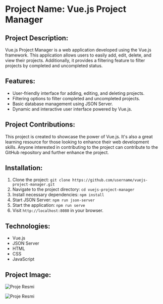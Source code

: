 # Project Name: Vue.js Project Manager

## Project Description:
Vue.js Project Manager is a web application developed using the Vue.js framework. This application allows users to easily add, edit, delete, and view their projects. Additionally, it provides a filtering feature to filter projects by completed and uncompleted status.

## Features:
- User-friendly interface for adding, editing, and deleting projects.
- Filtering options to filter completed and uncompleted projects.
- Basic database management using JSON Server.
- Dynamic and interactive user interface powered by Vue.js.

## Project Contributions:
This project is created to showcase the power of Vue.js. It's also a great learning resource for those looking to enhance their web development skills. Anyone interested in contributing to the project can contribute to the GitHub repository and further enhance the project.

## Installation:
1. Clone the project: `git clone https://github.com/username/vuejs-project-manager.git`
2. Navigate to the project directory: `cd vuejs-project-manager`
3. Install necessary dependencies: `npm install`
4. Start JSON Server: `npm run json-server`
5. Start the application: `npm run serve`
6. Visit `http://localhost:8080` in your browser.

## Technologies:
- Vue.js
- JSON Server
- HTML
- CSS
- JavaScript

## Project Image: 
![Proje Resmi](https://i.hizliresim.com/dcojyuy.png)



![Proje Resmi](https://i.hizliresim.com/hiwtudd.png)


